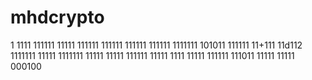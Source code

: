 
# mhdcrypto
1
1111
111111
11111
111111
111111
111111
111111
1111111
101011
111111
11+111
11d112
1111111
11111
1111111
11111
11111
111111
11111
1111
11111
111111
111011
11111
11111
000100

